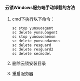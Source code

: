 #### 云锁Windows服务端手动卸载的方法

 1. cmd下执行以下命令：         

        sc stop yunsuoagent
        sc delete yunsuoagent
        sc stop yunsuodaemon
        sc delete yunsuodaemon
        sc delete resguard
        sc delete resguard2
        sc delete secmodel  
  
 2. 删除云锁安装目录
 
 3. 重启服务器
